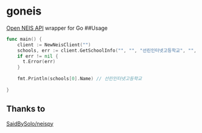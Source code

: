 # goneis
[Open NEIS API](https://open.neis.go.kr/) wrapper for Go
##Usage
```go
func main() {
    client := NewNeisClient("")
    schools, err := client.GetSchoolInfo("", "", "선린인터넷고등학교", "", "", "")
    if err != nil {
      t.Error(err)
    }
    
    fmt.Println(schools[0].Name) // 선린인터넷고등학교
    
}
```
## Thanks to
[SaidBySolo/neispy](https://github.com/SaidBySolo/neispy)
